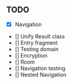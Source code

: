 ## TODO

- [x] Navigation
- [] Unify Result class
- [] Entry fragment
- [] Testing domain
- [] Encryption
- [] Room
- [] Navigation testing
- [] Nested Navigation
